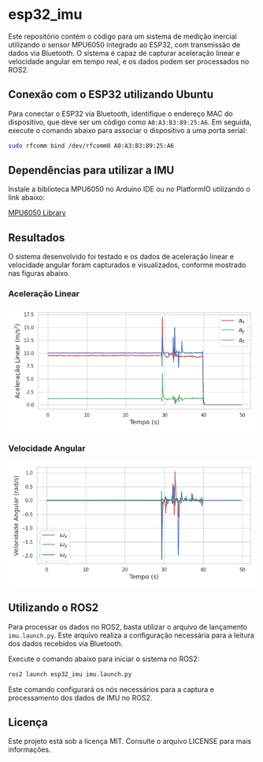 
# esp32_imu

Este repositório contém o código para um sistema de medição inercial utilizando o sensor MPU6050 integrado ao ESP32, com transmissão de dados via Bluetooth. O sistema é capaz de capturar aceleração linear e velocidade angular em tempo real, e os dados podem ser processados no ROS2.

## Conexão com o ESP32 utilizando Ubuntu

Para conectar o ESP32 via Bluetooth, identifique o endereço MAC do dispositivo, que deve ser um código como `A0:A3:B3:89:25:A6`. Em seguida, execute o comando abaixo para associar o dispositivo a uma porta serial:

```sh
sudo rfcomm bind /dev/rfcomm0 A0:A3:B3:89:25:A6
```

## Dependências para utilizar a IMU

Instale a biblioteca MPU6050 no Arduino IDE ou no PlatformIO utilizando o link abaixo:

[MPU6050 Library](https://github.com/ElectronicCats/mpu6050)

## Resultados

O sistema desenvolvido foi testado e os dados de aceleração linear e velocidade angular foram capturados e visualizados, conforme mostrado nas figuras abaixo.

### Aceleração Linear

![Aceleração Linear](img/linear_acceleration.png)

### Velocidade Angular

![Velocidade Angular](img/angular_velocity.png)

## Utilizando o ROS2

Para processar os dados no ROS2, basta utilizar o arquivo de lançamento `imu.launch.py`. Este arquivo realiza a configuração necessária para a leitura dos dados recebidos via Bluetooth.

Execute o comando abaixo para iniciar o sistema no ROS2:

```sh
ros2 launch esp32_imu imu.launch.py
```

Este comando configurará os nós necessários para a captura e processamento dos dados de IMU no ROS2.

## Licença

Este projeto está sob a licença MIT. Consulte o arquivo LICENSE para mais informações.
